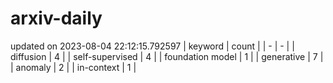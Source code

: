 # arxiv-daily
updated on 2023-08-04 22:12:15.792597
| keyword | count |
| - | - |
| diffusion | 4 |
| self-supervised | 4 |
| foundation model | 1 |
| generative | 7 |
| anomaly | 2 |
| in-context | 1 |
